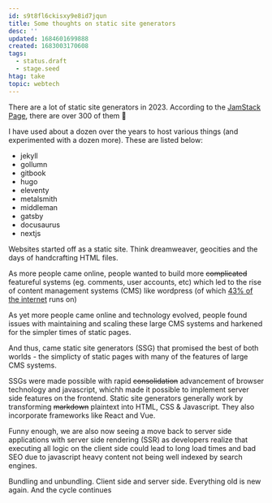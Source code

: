 ```yaml
---
id: s9t8fl6ckisxy9e8id7jqun
title: Some thoughts on static site generators
desc: ''
updated: 1684601699888
created: 1683003170608
tags:
  - status.draft
  - stage.seed
htag: take
topic: webtech
---
```


There are a lot of static site generators in 2023. 
According to the [JamStack Page](https://jamstack.org/generators/), there are over 300 of them 🤯

I have used about a dozen over the years to host various things (and experimented with a dozen more). These are listed below:
- jekyll 
- gollumn
- gitbook
- hugo
- eleventy
- metalsmith
- middleman
- gatsby
- docusaurus
- nextjs

Websites started off as a static site. Think dreamweaver, geocities and the days of handcrafting HTML files. 

As more people came online, people wanted to build more ~~complicated~~ featureful systems (eg. comments, user accounts, etc) which led to the rise of content management systems (CMS) like wordpress (of which [43% of the internet](https://colorlib.com/wp/wordpress-statistics/) runs on)

As yet more people came online and technology evolved, people found issues with maintaining and scaling these large CMS systems and harkened for the simpler times of static pages. 

And thus, came static site generators (SSG)  that promised the best of both worlds - the simplicty of static pages with many of the features of large CMS systems. 

SSGs were made possible with rapid ~~consolidation~~ advancement of browser technology and javascript, whichh made it possible to implement server side features on the frontend. Static site generators generally work by transforming ~~markdown~~ plaintext into HTML, CSS & Javascript. They also incorporate frameworks like React and Vue. 

Funny enough, we are also now seeing a move back to server side applications with server side rendering (SSR) as developers realize that executing all logic on the client side could lead to long load times and bad SEO due to javascript heavy content not being well indexed by search engines. 

Bundling and unbundling. Client side and server side. Everything old is new again. And the cycle continues
